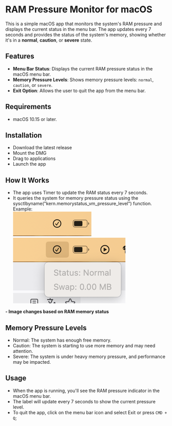 # RAM Pressure Monitor for macOS

This is a simple macOS app that monitors the system's RAM pressure and displays the current status in the menu bar. The app updates every 7 seconds and provides the status of the system's memory, showing whether it's in a **normal**, **caution**, or **severe** state.

## Features

- **Menu Bar Status**: Displays the current RAM pressure status in the macOS menu bar.
- **Memory Pressure Levels**: Shows memory pressure levels: `normal`, `caution`, or `severe`.
- **Exit Option**: Allows the user to quit the app from the menu bar.

## Requirements

- macOS 10.15 or later.

## Installation
- Download the latest release
- Mount the DMG
- Drag to applications
- Launch the app

## How It Works
- The app uses Timer to update the RAM status every 7 seconds.
- It queries the system for memory pressure status using the sysctlbyname("kern.memorystatus_vm_pressure_level") function.
Example:<br/>
![Screenshot 1](screenshot%201.png) <br/>
![Screenshot 2](screenshot%202.png)

<b>- Image changes based on RAM memory status </b>

## Memory Pressure Levels
- Normal: The system has enough free memory.
- Caution: The system is starting to use more memory and may need attention.
- Severe: The system is under heavy memory pressure, and performance may be impacted.

## Usage
- When the app is running, you'll see the RAM pressure indicator in the macOS menu bar.
- The label will update every 7 seconds to show the current pressure level.
- To quit the app, click on the menu bar icon and select Exit or press `CMD + Q`;

